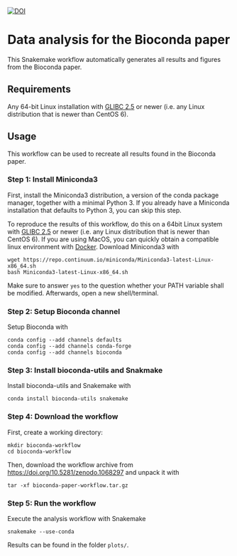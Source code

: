 [![DOI](https://zenodo.org/badge/DOI/10.5281/zenodo.1068297.svg)](https://doi.org/10.5281/zenodo.1068297)

# Data analysis for the Bioconda paper

This Snakemake workflow automatically generates all results and figures from the Bioconda paper.

## Requirements

Any 64-bit Linux installation with [GLIBC 2.5](http://unix.stackexchange.com/a/120381) or newer (i.e. any Linux distribution that is newer than CentOS 6).


## Usage

This workflow can be used to recreate all results found in the Bioconda paper.

### Step 1: Install Miniconda3

First, install the Miniconda3 distribution, a version of the conda package manager, together with a minimal Python 3. If you already have a Miniconda installation that defaults to Python 3, you can skip this step.

To reproduce the results of this workflow, do this on a 64bit Linux system with [GLIBC 2.5](http://unix.stackexchange.com/a/120381) or newer (i.e. any Linux distribution that is newer than CentOS 6).
If you are using MacOS, you can quickly obtain a compatible linux environment with [Docker](https://docs.docker.com/docker-for-mac/install/).
Download Miniconda3 with

    wget https://repo.continuum.io/miniconda/Miniconda3-latest-Linux-x86_64.sh
    bash Miniconda3-latest-Linux-x86_64.sh

Make sure to answer `yes` to the question whether your PATH variable shall be modified.
Afterwards, open a new shell/terminal.

### Step 2: Setup Bioconda channel

Setup Bioconda with

    conda config --add channels defaults
    conda config --add channels conda-forge
    conda config --add channels bioconda

### Step 3: Install bioconda-utils and Snakmake

Install bioconda-utils and Snakemake with

    conda install bioconda-utils snakemake

### Step 4: Download the workflow

First, create a working directory:

    mkdir bioconda-workflow
    cd bioconda-workflow

Then, download the workflow archive from https://doi.org/10.5281/zenodo.1068297 and unpack it with

    tar -xf bioconda-paper-workflow.tar.gz

### Step 5: Run the workflow

Execute the analysis workflow with Snakemake

    snakemake --use-conda

Results can be found in the folder `plots/`.
